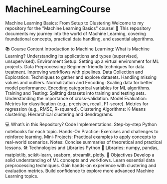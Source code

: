 # MachineLearningCourse
Machine Learning Basics: From Setup to Clustering
Welcome to my repository for the "Machine Learning Basics" course! 🚀 This repository documents my journey into the world of Machine Learning, covering foundational concepts, practical data handling, and essential algorithms.

📚 Course Content
Introduction to Machine Learning:
What is Machine Learning?
Understanding its applications and types (supervised, unsupervised).
Environment Setup:
Setting up a virtual environment for ML projects.
Data Preprocessing:
Beginner-friendly techniques for data treatment.
Improving workflows with pipelines.
Data Collection and Exploration:
Techniques to gather and explore datasets.
Handling missing values and outliers.
Normalization and Encoding:
Scaling data for better model performance.
Encoding categorical variables for ML algorithms.
Training and Testing:
Splitting datasets into training and testing sets.
Understanding the importance of cross-validation.
Model Evaluation:
Metrics for classification (e.g., precision, recall, F1-score).
Metrics for regression (e.g., RMSE, R-squared).
Clustering Algorithms:
K-Means clustering.
Hierarchical clustering and dendrograms.

💻 What’s in this Repository?
Code Implementations: Step-by-step Python notebooks for each topic.
Hands-On Practice: Exercises and challenges to reinforce learning.
Mini-Projects: Practical examples to apply concepts to real-world scenarios.
Notes: Concise summaries of theoretical and practical lessons.
🛠️ Technologies and Libraries
Python 🐍
Libraries: numpy, pandas, matplotlib, scikit-learn, seaborn, streamlit, plotly.
🌟 Objectives
Develop a solid understanding of ML concepts and workflows.
Learn essential data preprocessing techniques.
Gain hands-on experience with clustering and evaluation metrics.
Build confidence to explore more advanced Machine Learning topics.
